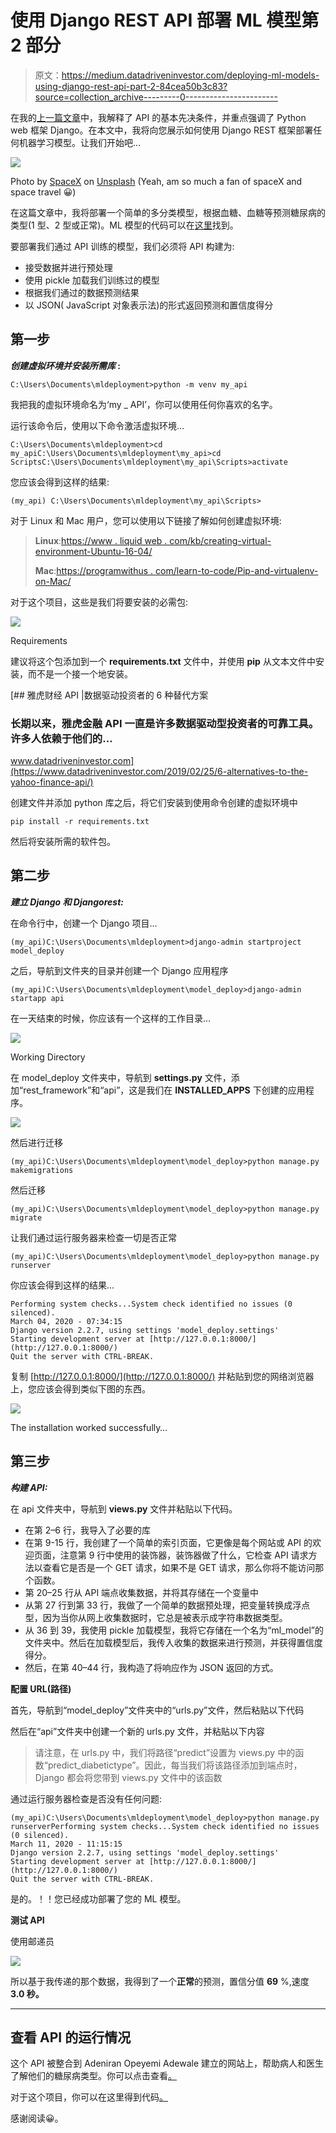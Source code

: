# 使用 Django REST API 部署 ML 模型第 2 部分

> 原文：<https://medium.datadriveninvestor.com/deploying-ml-models-using-django-rest-api-part-2-84cea50b3c83?source=collection_archive---------0----------------------->

在我的[上一篇文章](https://medium.com/@aminuisrael2/deploying-ml-models-using-django-rest-api-part-1-da0370a07b90)中，我解释了 API 的基本先决条件，并重点强调了 Python web 框架 Django。在本文中，我将向您展示如何使用 Django REST 框架部署任何机器学习模型。让我们开始吧…

![](img/930a21b2d88cce358df466a5409967dc.png)

Photo by [SpaceX](https://unsplash.com/@spacex?utm_source=medium&utm_medium=referral) on [Unsplash](https://unsplash.com?utm_source=medium&utm_medium=referral) (Yeah, am so much a fan of spaceX and space travel 😀)

在这篇文章中，我将部署一个简单的多分类模型，根据血糖、血糖等预测糖尿病的类型(1 型、2 型或正常)。ML 模型的代码可以在[这里](https://colab.research.google.com/drive/1YOyEA2M_fQtvdwtUOvCWQhk-n7-8YcId)找到。

要部署我们通过 API 训练的模型，我们必须将 API 构建为:

*   接受数据并进行预处理
*   使用 pickle 加载我们训练过的模型
*   根据我们通过的数据预测结果
*   以 JSON( JavaScript 对象表示法)的形式返回预测和置信度得分

## 第一步

***创建虚拟环境并安装所需库* :**

```
C:\Users\Documents\mldeployment>python -m venv my_api
```

我把我的虚拟环境命名为‘my _ API’，你可以使用任何你喜欢的名字。

运行该命令后，使用以下命令激活虚拟环境…

```
C:\Users\Documents\mldeployment>cd my_apiC:\Users\Documents\mldeployment\my_api>cd ScriptsC:\Users\Documents\mldeployment\my_api\Scripts>activate
```

您应该会得到这样的结果:

```
(my_api) C:\Users\Documents\mldeployment\my_api\Scripts>
```

对于 Linux 和 Mac 用户，您可以使用以下链接了解如何创建虚拟环境:

> **Linux**:[https://www . liquid web . com/kb/creating-virtual-environment-Ubuntu-16-04/](https://www.liquidweb.com/kb/creating-virtual-environment-ubuntu-16-04/)
> 
> **Mac**:[https://programwithus . com/learn-to-code/Pip-and-virtualenv-on-Mac/](https://programwithus.com/learn-to-code/Pip-and-virtualenv-on-Mac/)

对于这个项目，这些是我们将要安装的必需包:

![](img/60ef0b7f375ab8bb8093cd7defecd310.png)

Requirements

建议将这个包添加到一个 **requirements.txt** 文件中，并使用 **pip** 从文本文件中安装，而不是一个接一个地安装。

[](https://www.datadriveninvestor.com/2019/02/25/6-alternatives-to-the-yahoo-finance-api/) [## 雅虎财经 API |数据驱动投资者的 6 种替代方案

### 长期以来，雅虎金融 API 一直是许多数据驱动型投资者的可靠工具。许多人依赖于他们的…

www.datadriveninvestor.com](https://www.datadriveninvestor.com/2019/02/25/6-alternatives-to-the-yahoo-finance-api/) 

创建文件并添加 python 库之后，将它们安装到使用命令创建的虚拟环境中

```
pip install -r requirements.txt
```

然后将安装所需的软件包。

## 第二步

***建立 Django 和 Djangorest:***

在命令行中，创建一个 Django 项目…

```
(my_api)C:\Users\Documents\mldeployment>django-admin startproject model_deploy
```

之后，导航到文件夹的目录并创建一个 Django 应用程序

```
(my_api)C:\Users\Documents\mldeployment\model_deploy>django-admin startapp api
```

在一天结束的时候，你应该有一个这样的工作目录…

![](img/21317c37d98daa9d7966fc64dbbc6f30.png)

Working Directory

在 model_deploy 文件夹中，导航到 **settings.py** 文件，添加“rest_framework”和“api”，这是我们在 **INSTALLED_APPS** 下创建的应用程序。

![](img/9905d699bb75b20843cabc9ffc0a95f6.png)

然后进行迁移

```
(my_api)C:\Users\Documents\mldeployment\model_deploy>python manage.py makemigrations
```

然后迁移

```
(my_api)C:\Users\Documents\mldeployment\model_deploy>python manage.py migrate
```

让我们通过运行服务器来检查一切是否正常

```
(my_api)C:\Users\Documents\mldeployment\model_deploy>python manage.py runserver
```

你应该会得到这样的结果…

```
Performing system checks...System check identified no issues (0 silenced).
March 04, 2020 - 07:34:15
Django version 2.2.7, using settings 'model_deploy.settings'
Starting development server at [http://127.0.0.1:8000/](http://127.0.0.1:8000/)
Quit the server with CTRL-BREAK.
```

复制 [http://127.0.0.1:8000/](http://127.0.0.1:8000/) 并粘贴到您的网络浏览器上，您应该会得到类似下图的东西。

![](img/bc320633518722d14c227a307eba99c2.png)

The installation worked successfully…

## 第三步

***构建 API:***

在 api 文件夹中，导航到 **views.py** 文件并粘贴以下代码。

*   在第 2–6 行，我导入了必要的库
*   在第 9-15 行，我创建了一个简单的索引页面，它更像是每个网站或 API 的欢迎页面，注意第 9 行中使用的装饰器，装饰器做了什么，它检查 API 请求方法以查看它是否是一个 GET 请求，如果不是 GET 请求，那么你将不能访问那个函数。
*   第 20–25 行从 API 端点收集数据，并将其存储在一个变量中
*   从第 27 行到第 33 行，我做了一个简单的数据预处理，把变量转换成浮点型，因为当你从网上收集数据时，它总是被表示成字符串数据类型。
*   从 36 到 39，我使用 pickle 加载模型，我将它存储在一个名为“ml_model”的文件夹中。然后在加载模型后，我传入收集的数据来进行预测，并获得置信度得分。
*   然后，在第 40–44 行，我构造了将响应作为 JSON 返回的方式。

**配置 URL(路径)**

首先，导航到“model_deploy”文件夹中的“urls.py”文件，然后粘贴以下代码

然后在“api”文件夹中创建一个新的 urls.py 文件，并粘贴以下内容

> 请注意，在 urls.py 中，我们将路径“predict”设置为 views.py 中的函数“predict_diabetictype”。因此，每当我们将该路径添加到端点时，Django 都会将您带到 views.py 文件中的该函数

通过运行服务器检查是否没有任何问题:

```
(my_api)C:\Users\Documents\mldeployment\model_deploy>python manage.py runserverPerforming system checks...System check identified no issues (0 silenced).
March 11, 2020 - 11:15:15
Django version 2.2.7, using settings 'model_deploy.settings'
Starting development server at [http://127.0.0.1:8000/](http://127.0.0.1:8000/)
Quit the server with CTRL-BREAK.
```

是的。！！您已经成功部署了您的 ML 模型。

**测试 API**

使用邮递员

![](img/0d3bfaa497a17ea0eb079e1610e8bf02.png)

所以基于我传递的那个数据，我得到了一个**正常**的预测，置信分值 **69** %,速度 **3.0 秒。**

***

## 查看 API 的运行情况

这个 API 被整合到 Adeniran Opeyemi Adewale 建立的网站上，帮助病人和医生了解他们的糖尿病类型。你可以点击查看[。](https://nifty-ride-7ff752.netlify.com/#)

对于这个项目，你可以在这里得到代码[。](https://github.com/AminuIsrael/Deploying-ML-Models-with-Django)

感谢阅读😀。